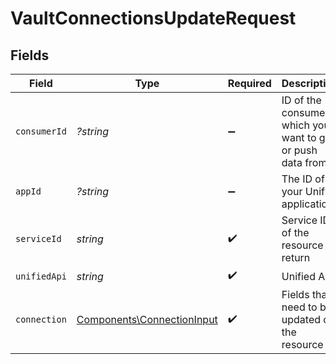 # VaultConnectionsUpdateRequest


## Fields

| Field                                                                    | Type                                                                     | Required                                                                 | Description                                                              | Example                                                                  |
| ------------------------------------------------------------------------ | ------------------------------------------------------------------------ | ------------------------------------------------------------------------ | ------------------------------------------------------------------------ | ------------------------------------------------------------------------ |
| `consumerId`                                                             | *?string*                                                                | :heavy_minus_sign:                                                       | ID of the consumer which you want to get or push data from               | test-consumer                                                            |
| `appId`                                                                  | *?string*                                                                | :heavy_minus_sign:                                                       | The ID of your Unify application                                         | dSBdXd2H6Mqwfg0atXHXYcysLJE9qyn1VwBtXHX                                  |
| `serviceId`                                                              | *string*                                                                 | :heavy_check_mark:                                                       | Service ID of the resource to return                                     | pipedrive                                                                |
| `unifiedApi`                                                             | *string*                                                                 | :heavy_check_mark:                                                       | Unified API                                                              | crm                                                                      |
| `connection`                                                             | [Components\ConnectionInput](../../Models/Components/ConnectionInput.md) | :heavy_check_mark:                                                       | Fields that need to be updated on the resource                           |                                                                          |